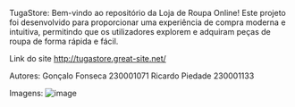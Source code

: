 TugaStore:
Bem-vindo ao repositório da Loja de Roupa Online! Este projeto foi desenvolvido para proporcionar uma experiência de compra moderna e intuitiva, permitindo que os utilizadores explorem e adquiram peças de roupa de forma rápida e fácil.

Link do site
http://tugastore.great-site.net/

Autores:
Gonçalo Fonseca 230001071
Ricardo Piedade 230001133

Imagens:
![image](https://github.com/user-attachments/assets/6e47e127-f415-4dbc-ade3-73099a385c9c)
